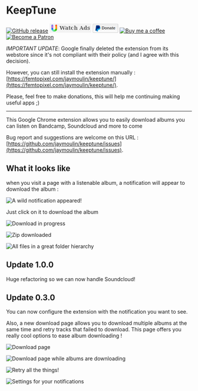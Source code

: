 KeepTune
==
[![GitHub release](https://img.shields.io/github/release/jaymoulin/keeptune.svg)](https://jaymoulin.github.io/keeptune/releases)
[![Watch Ads](https://github.com/jaymoulin/jaymoulin.github.io/raw/master/utip.png "Watch Ads")](https://utip.io/femtopixel)
[![PayPal donation](https://github.com/jaymoulin/jaymoulin.github.io/raw/master/ppl.png "PayPal donation")](https://www.paypal.me/jaymoulin)
[![Buy me a coffee](https://www.buymeacoffee.com/assets/img/custom_images/orange_img.png "Buy me a coffee")](https://www.buymeacoffee.com/3Yu8ajd7W)
[![Become a Patron](https://badgen.net/badge/become/a%20patron/F96854 "Become a Patron")](https://patreon.com/femtopixel)


*IMPORTANT UPDATE*: Google finally deleted the extension from its webstore since it's not compliant with their policy (and I agree with this decision).

However, you can still install the extension manually : [https://femtopixel.com/jaymoulin/keeptune/](https://femtopixel.com/jaymoulin/keeptune/).

Please, feel free to make donations, this will help me continuing making useful apps ;)

_____

This Google Chrome extension allows you to easily download albums you can listen on Bandcamp, Soundcloud and more to come

Bug report and suggestions are welcome on this URL : [https://github.com/jaymoulin/keeptune/issues](https://github.com/jaymoulin/keeptune/issues).

## What it looks like

when you visit a page with a listenable album, a notification will appear to download the album :

![A wild notification appeared!](https://femtopixel.com/jaymoulin/keeptune/images/notif-1.png "A wild notification appeared!")

Just click on it to download the album

![Download in progress](https://femtopixel.com/jaymoulin/keeptune/images/notif-2.png "Download in progress")

![Zip downloaded](https://femtopixel.com/jaymoulin/keeptune/images/zip.png "Zip downloaded")

![All files in a great folder hierarchy](https://femtopixel.com/jaymoulin/keeptune/images/folder.png "All files in a great folder hierarchy")

## Update 1.0.0

Huge refactoring so we can now handle Soundcloud!

## Update 0.3.0

You can now configure the extension with the notification you want to see.

Also, a new download page allows you to download multiple albums at the same time and retry tracks that failed to download.
This page offers you really cool options to ease album downloading ! 
 
 ![Download page](https://femtopixel.com/jaymoulin/keeptune/images/downloadPage.png "Download page")
 
 ![Download page while albums are downloading](https://femtopixel.com/jaymoulin/keeptune/images/downloadPageProgress.png "Download page while albums are downloading")
 
 ![Retry all the things!](https://femtopixel.com/jaymoulin/keeptune/images/retryAll.png "Retry all the things!")
 
 ![Settings for your notifications](https://femtopixel.com/jaymoulin/keeptune/images/settings.png "Settings for your notifications")
 
